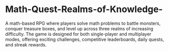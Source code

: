 # Math-Quest-Realms-of-Knowledge-
A math-based RPG where players solve math problems to battle monsters, conquer treasure boxes, and level up across three realms of increasing difficulty. The game is designed for both single-player and multiplayer modes, offering exciting challenges, competitive leaderboards, daily quests, and streak rewards.
